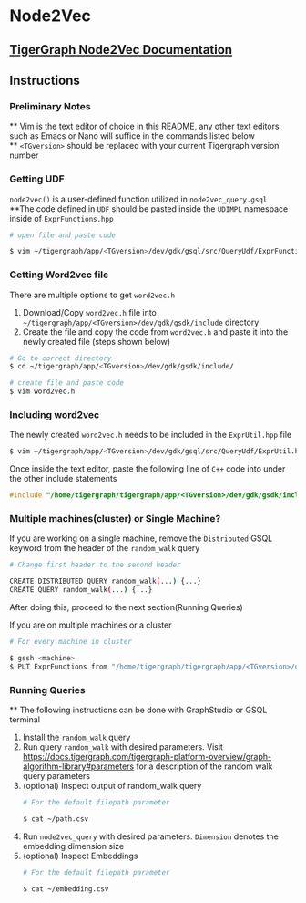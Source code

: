 # Node2Vec

## [TigerGraph Node2Vec Documentation](https://docs.tigergraph.com/graph-ml/current/node-embeddings/node2vec)

## Instructions

### Preliminary Notes
**  Vim is the text editor of choice in this README, any other text editors such as Emacs or Nano will suffice in the commands listed below 
\
**  `<TGversion>` should be replaced with your current Tigergraph version number

### Getting UDF
`node2vec()` is a user-defined function utilized in `node2vec_query.gsql` \
**The code defined in `UDF` should be pasted inside the `UDIMPL` namespace inside of `ExprFunctions.hpp`
```bash
# open file and paste code

$ vim ~/tigergraph/app/<TGversion>/dev/gdk/gsql/src/QueryUdf/ExprFunctions.hpp
```

### Getting Word2vec file
There are multiple options to get `word2vec.h`
1. Download/Copy `word2vec.h` file into `~/tigergraph/app/<TGversion>/dev/gdk/gsdk/include` directory
2. Create the file and copy the code from `word2vec.h` and paste it into the newly created file (steps shown below)
```bash
# Go to correct directory
$ cd ~/tigergraph/app/<TGversion>/dev/gdk/gsdk/include/

# create file and paste code
$ vim word2vec.h                  
```

### Including word2vec
The newly created `word2vec.h` needs to be included in the `ExprUtil.hpp` file
```bash
$ vim ~/tigergraph/app/<TGversion>/dev/gdk/gsql/src/QueryUdf/ExprUtil.hpp
```
Once inside the text editor, paste the following line of `C++` code into under the other include statements 
```c++
#include "/home/tigergraph/tigergraph/app/<TGversion>/dev/gdk/gsdk/include/word2vec.h"
```
### Multiple machines(cluster) or Single Machine?
If you are working on a single machine, remove the `Distributed` GSQL keyword from the header of the `random_walk` query 
```bash
# Change first header to the second header

CREATE DISTRIBUTED QUERY random_walk(...) {...}         
CREATE QUERY random_walk(...) {...}
```
After doing this, proceed to the next section(Running Queries)

If you are on multiple machines or a cluster
```bash
# For every machine in cluster  

$ gssh <machine>
$ PUT ExprFunctions from "/home/tigergraph/tigergraph/app/<TGversion>/dev/gdk/gsql/src/QueryUdf/ExprFunctions.hpp"
```

### Running Queries
** The following instructions can be done with GraphStudio or GSQL terminal
1. Install the `random_walk` query
2. Run query `random_walk` with desired parameters. Visit https://docs.tigergraph.com/tigergraph-platform-overview/graph-algorithm-library#parameters for a description of the random walk query parameters
3. (optional) Inspect output of random_walk query
    ```bash
    # For the default filepath parameter

    $ cat ~/path.csv
    ```
4. Run `node2vec_query` with desired parameters. `Dimension` denotes the embedding dimension size
5. (optional) Inspect Embeddings
    ```bash
    # For the default filepath parameter

    $ cat ~/embedding.csv
    ```
